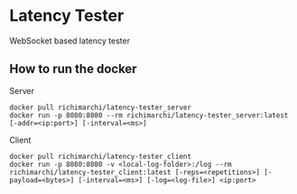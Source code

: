 # Latency Tester
WebSocket based latency tester

## How to run the docker

Server

```
docker pull richimarchi/latency-tester_server
docker run -p 8080:8080 --rm richimarchi/latency-tester_server:latest [-addr=<ip:port>] [-interval=<ms>]
```

Client

```
docker pull richimarchi/latency-tester_client
docker run -p 8080:8080 -v <local-log-folder>:/log --rm richimarchi/latency-tester_client:latest [-reps=<repetitions>] [-payload=<bytes>] [-interval=<ms>] [-log=<log-file>] <ip:port>
```
